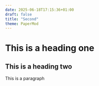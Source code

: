 ```yaml
---
date: 2025-06-18T17:15:36+01:00
draft: false
title: "Second"
theme: PaperMod
---
```


# This is a heading one
## This is a heading two

This is a paragraph